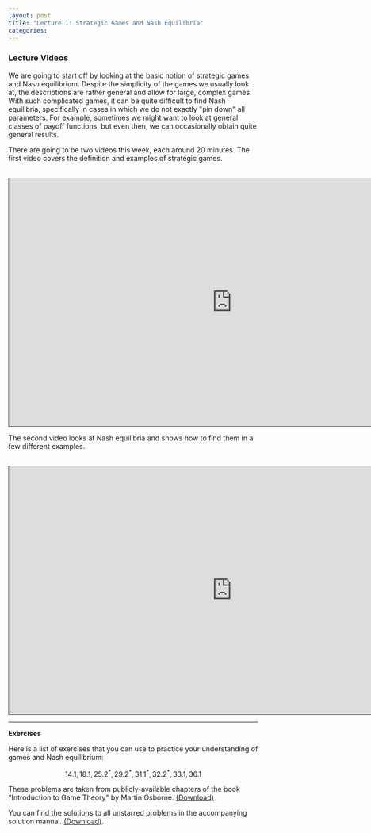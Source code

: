 ```yaml
---
layout: post
title: "Lecture 1: Strategic Games and Nash Equilibria"
categories: 
---
```



### Lecture Videos

We are going to start off by looking at the basic notion of strategic games and Nash equilibrium. Despite the simplicity of the games we usually look at, the descriptions are rather general and allow for large, complex games. With such complicated games, it can be quite difficult to find Nash equilibria, specifically in cases in which we do not exactly "pin down" all parameters. For example, sometimes we might want to look at general classes of payoff functions, but even then, we can occasionally obtain quite general results. 

There are going to be two videos this week, each around 20 minutes. The first video covers the definition and examples of strategic games. 
<br><br>

<iframe src="https://york.cloud.panopto.eu/Panopto/Pages/Embed.aspx?id=4e87ba13-ee55-482a-ac46-adb401469b31&autoplay=false&offerviewer=true&showtitle=true&showbrand=false&captions=false&interactivity=all"
align="center"
height="500" width="900" 
style="border: 1px solid #464646;" 
allowfullscreen allow="autoplay">
</iframe>

<br>

The second video looks at Nash equilibria and shows how to find them in a few different examples. 
<br><br>
<iframe src="https://york.cloud.panopto.eu/Panopto/Pages/Embed.aspx?id=e1ee0f19-226d-46c8-bd28-adb401543c82&autoplay=false&offerviewer=true&showtitle=true&showbrand=false&captions=false&interactivity=all" height="500" width="900" style="border: 1px solid #464646;" allowfullscreen allow="autoplay">
</iframe>


---

**Exercises**

Here is a list of exercises that you can use to practice your understanding of games and Nash equilibrium:

$$14.1, 18.1, 25.2^*, 29.2^{*}, 31.1^{*}, 32.2^{*}, 33.1,36.1$$

These problems are taken  from publicly-available chapters of the book "Introduction to Game Theory" by Martin Osborne. [(Download)](https://www.economics.utoronto.ca/osborne/igt/nash.pdf) 


You can find the solutions to all unstarred problems in the accompanying solution manual. [(Download)](https://www.economics.utoronto.ca/osborne/igt/solsp5.pdf).

 